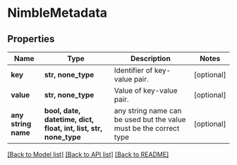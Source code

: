 # NimbleMetadata


## Properties
Name | Type | Description | Notes
------------ | ------------- | ------------- | -------------
**key** | **str, none_type** | Identifier of key-value pair. | [optional] 
**value** | **str, none_type** | Value of key-value pair. | [optional] 
**any string name** | **bool, date, datetime, dict, float, int, list, str, none_type** | any string name can be used but the value must be the correct type | [optional]

[[Back to Model list]](../README.md#documentation-for-models) [[Back to API list]](../README.md#documentation-for-api-endpoints) [[Back to README]](../README.md)


